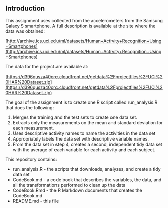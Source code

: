 ## Introduction

This assignment uses collected from the accelerometers from the Samsung Galaxy S smartphone. A full description is available at the site where the data was obtained: 


[http://archive.ics.uci.edu/ml/datasets/Human+Activity+Recognition+Using+Smartphones](http://archive.ics.uci.edu/ml/datasets/Human+Activity+Recognition+Using+Smartphones)

The data for the project are available at:

[https://d396qusza40orc.cloudfront.net/getdata%2Fprojectfiles%2FUCI%20HAR%20Dataset.zip](https://d396qusza40orc.cloudfront.net/getdata%2Fprojectfiles%2FUCI%20HAR%20Dataset.zip)

The goal of the assignment is to create one R script called run_analysis.R that does the following:
1. Merges the training and the test sets to create one data set.
2. Extracts only the measurements on the mean and standard deviation for each measurement. 
3. Uses descriptive activity names to name the activities in the data set
4. Appropriately labels the data set with descriptive variable names. 
5. From the data set in step 4, creates a second, independent tidy data set with the average of each variable for each activity and each subject.

This repository contains:
* run_analysis.R - the scripts that downloads, analyzes, and create a tidy data set
* CodeBook.md - a code book that describes the variables, the data, and all the transformations performed to clean up the data
* CodeBook.Rmd - the R Markdown documents that creates the CodeBook.md
* README.md - this file
